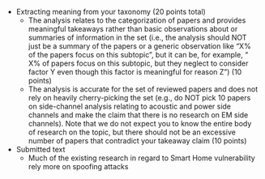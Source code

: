 - Extracting meaning from your taxonomy (20 points total)
	- The analysis relates to the categorization of papers and provides meaningful takeaways
	  rather than basic observations about or summaries of information in the set (i.e., the
	  analysis should NOT just be a summary of the papers or a generic observation like “X%
	  of the papers focus on this subtopic”, but it can be, for example, “ X% of papers focus on
	  this subtopic, but they neglect to consider factor Y even though this factor is meaningful
	  for reason Z”) (10 points)
	- The analysis is accurate for the set of reviewed papers and does not rely on heavily
	  cherry-picking the set (e.g., do NOT pick 10 papers on side-channel analysis relating to
	  acoustic and power side channels and make the claim that there is no research on EM
	  side channels). Note that we do not expect you to know the entire body of research on
	  the topic, but there should not be an excessive number of papers that contradict your
	  takeaway claim (10 points)
- Submitted text
	- Much of the existing research in regard to Smart Home vulnerability rely more on spoofing attacks